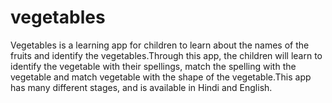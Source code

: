 # vegetables
Vegetables is a learning app for children to learn about the names of the fruits and identify the vegetables.Through this app, the children will learn to identify the vegetable with their spellings, match the spelling with the vegetable and match vegetable with the shape of the vegetable.This app has many different stages, and is available in Hindi and English.
